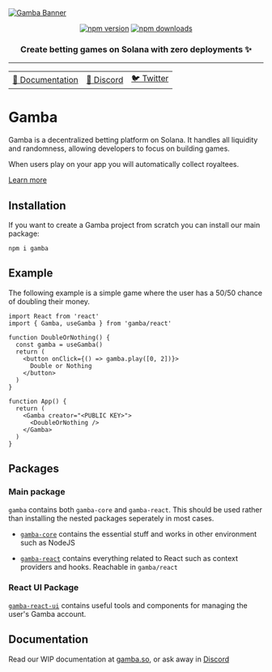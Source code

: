 <a href="https://gamba.so">
  <img src="https://github.com/gamba-labs/gamba/assets/127314884/fd1227f8-8b63-4515-94fd-6ea1625e8083" alt="Gamba Banner" />
</a>

<div align="center">

[![npm version](https://img.shields.io/npm/v/gamba.svg?color=orange)](https://www.npmjs.com/package/gamba) [![npm downloads](https://img.shields.io/npm/dt/gamba.svg?color=orange)](https://www.npmjs.com/package/gamba)

<h3>Create betting games on Solana with zero deployments ✨</h3><hr />

<table>
    <tbody>
      <tr>
        <td>
          <a href="https://gamba.so">📝 Documentation</a>
        </td>
        <td>
          <a href="https://discord.com/invite/xjBsW3e8fK">💬 Discord</a>
        </td>
        <td>
          <a href="https://twitter.com/gambalabs">🐦 Twitter</a>
        </td>
      </tr>
    </tbody>
  </table>
</div>

# Gamba

Gamba is a decentralized betting platform on Solana. It handles all liquidity and randomness, allowing developers to focus on building games.

When users play on your app you will automatically collect royaltees.

[Learn more](https://gamba.so)

## Installation

If you want to create a Gamba project from scratch you can install our main package:

`npm i gamba`

## Example

The following example is a simple game where the user has a 50/50 chance of doubling their money.

```tsx
import React from 'react'
import { Gamba, useGamba } from 'gamba/react'

function DoubleOrNothing() {
  const gamba = useGamba()
  return (
    <button onClick={() => gamba.play([0, 2])}>
      Double or Nothing
    </button>
  )
}

function App() {
  return (
    <Gamba creator="<PUBLIC KEY>">
      <DoubleOrNothing />
    </Gamba>
  )
}
```

## Packages

### Main package

`gamba` contains both `gamba-core` and `gamba-react`. This should be used rather than installing the nested packages seperately in most cases.

* [`gamba-core`](https://github.com/gamba-labs/gamba/tree/main/packages/gamba-core) contains the essential stuff and works in other environment such as NodeJS

* [`gamba-react`](https://github.com/gamba-labs/gamba/tree/main/packages/gamba-react) contains everything related to React such as context providers and hooks. Reachable in `gamba/react`

### React UI Package

[`gamba-react-ui`](https://github.com/gamba-labs/gamba/tree/main/packages/gamba-react-ui) contains useful tools and components for managing the user's Gamba account.

## Documentation

Read our WIP documentation at [gamba.so](https://gamba.so/docs), or ask away in [Discord](https://discord.com/invite/xjBsW3e8fK)
